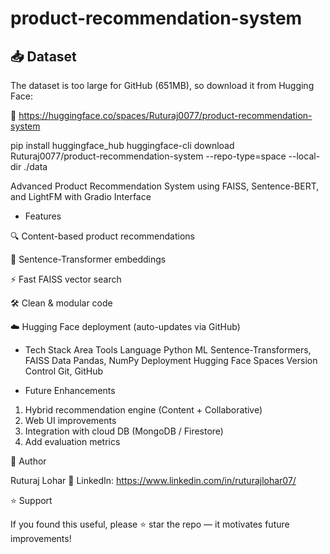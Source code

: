 # product-recommendation-system
## 📥 Dataset

The dataset is too large for GitHub (651MB), so download it from Hugging Face:

🔗 https://huggingface.co/spaces/Ruturaj0077/product-recommendation-system

pip install huggingface_hub
huggingface-cli download Ruturaj0077/product-recommendation-system --repo-type=space --local-dir ./data


Advanced Product Recommendation System using FAISS, Sentence-BERT, and LightFM with Gradio Interface

* Features

🔍 Content-based product recommendations

🧠 Sentence-Transformer embeddings

⚡ Fast FAISS vector search

🛠️ Clean & modular code

☁️ Hugging Face deployment (auto-updates via GitHub)

* Tech Stack
Area	               Tools
Language		         Python
ML                   Sentence-Transformers, FAISS
Data		             Pandas, NumPy
Deployment	         Hugging Face Spaces
Version Control	     Git, GitHub

* Future Enhancements
  
1. Hybrid recommendation engine (Content + Collaborative)
2. Web UI improvements
3. Integration with cloud DB (MongoDB / Firestore)
4. Add evaluation metrics

👤 Author

Ruturaj Lohar
🔗 LinkedIn: https://www.linkedin.com/in/ruturajlohar07/

⭐ Support

If you found this useful, please ⭐ star the repo — it motivates future improvements!
